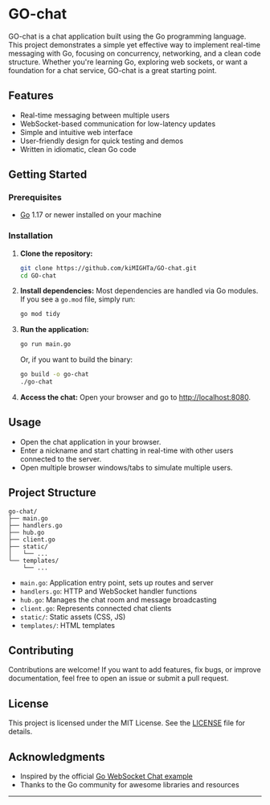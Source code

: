 # GO-chat

GO-chat is a chat application built using the Go programming language. This project demonstrates a simple yet effective way to implement real-time messaging with Go, focusing on concurrency, networking, and a clean code structure. Whether you're learning Go, exploring web sockets, or want a foundation for a chat service, GO-chat is a great starting point.

## Features

- Real-time messaging between multiple users
- WebSocket-based communication for low-latency updates
- Simple and intuitive web interface
- User-friendly design for quick testing and demos
- Written in idiomatic, clean Go code

## Getting Started

### Prerequisites

- [Go](https://golang.org/dl/) 1.17 or newer installed on your machine

### Installation

1. **Clone the repository:**
   ```bash
   git clone https://github.com/kiMIGHTa/GO-chat.git
   cd GO-chat
   ```

2. **Install dependencies:**
   Most dependencies are handled via Go modules. If you see a `go.mod` file, simply run:
   ```bash
   go mod tidy
   ```

3. **Run the application:**
   ```bash
   go run main.go
   ```
   Or, if you want to build the binary:
   ```bash
   go build -o go-chat
   ./go-chat
   ```

4. **Access the chat:**
   Open your browser and go to [http://localhost:8080](http://localhost:8080).

## Usage

- Open the chat application in your browser.
- Enter a nickname and start chatting in real-time with other users connected to the server.
- Open multiple browser windows/tabs to simulate multiple users.

## Project Structure

```
go-chat/
├── main.go
├── handlers.go
├── hub.go
├── client.go
├── static/
│   └── ...
└── templates/
    └── ...
```

- `main.go`: Application entry point, sets up routes and server
- `handlers.go`: HTTP and WebSocket handler functions
- `hub.go`: Manages the chat room and message broadcasting
- `client.go`: Represents connected chat clients
- `static/`: Static assets (CSS, JS)
- `templates/`: HTML templates

## Contributing

Contributions are welcome! If you want to add features, fix bugs, or improve documentation, feel free to open an issue or submit a pull request.

## License

This project is licensed under the MIT License. See the [LICENSE](LICENSE) file for details.

## Acknowledgments

- Inspired by the official [Go WebSocket Chat example](https://github.com/gorilla/websocket/tree/master/examples/chat)
- Thanks to the Go community for awesome libraries and resources

---
